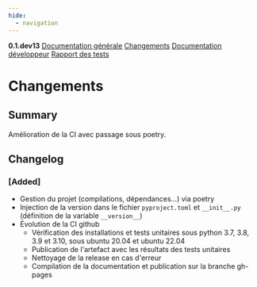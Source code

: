 ```yaml
---
hide:
  - navigation
---
```


<div id="version_menu">
  <b>0.1.dev13</b>
  <a href="../">Documentation générale</a>
  <a href="../CHANGELOG/">Changements</a>
  <a href="../DOCUMENTATION/">Documentation développeur</a>
  <a href="../TESTS/">Rapport des tests</a>
</div>

# Changements

## Summary

Amélioration de la CI avec passage sous poetry.

## Changelog

### [Added]

* Gestion du projet (compilations, dépendances...) via poetry
* Injection de la version dans le fichier `pyproject.toml` et `__init__.py` (définition de la variable `__version__`)
* Évolution de la CI github
    * Vérification des installations et tests unitaires sous python 3.7, 3.8, 3.9 et 3.10, sous ubuntu 20.04 et ubuntu 22.04
    * Publication de l'artefact avec les résultats des tests unitaires
    * Nettoyage de la release en cas d'erreur
    * Compilation de la documentation et publication sur la branche gh-pages

<!-- 
### [Added]

### [Changed]

### [Deprecated]

### [Removed]

### [Fixed]

### [Security] 
-->
